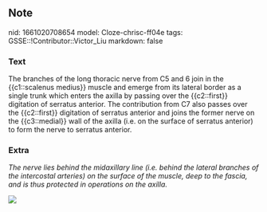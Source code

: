 ## Note
nid: 1661020708654
model: Cloze-chrisc-ff04e
tags: GSSE::!Contributor::Victor_Liu
markdown: false

### Text
<div>
  The branches of the long thoracic nerve from C5 and 6 join in the
  {{c1::scalenus medius}} muscle and emerge from its lateral border
  as a single trunk which enters the axilla by passing over the
  {{c2::first}} digitation of serratus anterior. The contribution
  from C7 also passes over the {{c2::first}} digitation of serratus
  anterior and joins the former nerve on the {{c3::medial}} wall of
  the axilla (i.e. on the surface of serratus anterior) to form the
  nerve to serratus anterior.
</div>

### Extra
<i>The nerve lies behind the midaxillary line (i.e. behind the
lateral branches of the intercostal arteries) on the surface of the
muscle, deep to the fascia, and is thus protected in operations on
the axilla.</i>
<div><img src=
"paste-c02dd3d0efedd1da71392f2c791bc7c1475b8195.jpg"></div>
